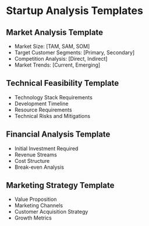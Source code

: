 # Startup Analysis Templates

## Market Analysis Template
- Market Size: [TAM, SAM, SOM]
- Target Customer Segments: [Primary, Secondary]
- Competition Analysis: [Direct, Indirect]
- Market Trends: [Current, Emerging]

## Technical Feasibility Template
- Technology Stack Requirements
- Development Timeline
- Resource Requirements
- Technical Risks and Mitigations

## Financial Analysis Template
- Initial Investment Required
- Revenue Streams
- Cost Structure
- Break-even Analysis

## Marketing Strategy Template
- Value Proposition
- Marketing Channels
- Customer Acquisition Strategy
- Growth Metrics
